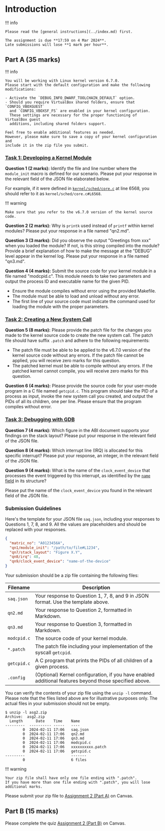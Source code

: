 # Introduction

!!! info

    Please read the [general instructions](../index.md) first.

    The assignment is due **17:59 on 4 Mar 2024**.
    Late submissions will lose **1 mark per hour**.

## Part A (35 marks)

!!! info

    You will be working with Linux kernel version 6.7.0.
    Please start with the default configuration and make the following
    modifications:

    - Activate the `DEBUG_INFO_DWARF_TOOLCHAIN_DEFAULT` option.
    - Should you require VirtualBox shared folders, ensure that `CONFIG_VBOXGUEST`
      and `CONFIG_VBOXSF_FS` are enabled in your kernel configuration.
      These settings are necessary for the proper functioning of VirtualBox guest
      additions, including shared folders support.

    Feel free to enable additional features as needed.
    However, please make sure to save a copy of your kernel configuration and
    include it in the zip file you submit.

### [Task 1: Developing a Kernel Module](task-module.md)

<!-- 11 marks -->

**Question 1 (2 marks):**
Identify the file and line number where the `module_init` macro is defined for
our scenario.
Please put your response in the relevant field of the JSON file elaborated
below.

For example, if it were defined in
[`kernel/sched/core.c`](https://elixir.bootlin.com/linux/v6.7/source/kernel/sched/core.c#L6568)
at line 6568, you should refer to it as `kernel/sched/core.c#L6568`.

!!! warning

    Make sure that you refer to the v6.7.0 version of the kernel source code.

**Question 2 (2 marks):**
Why is `printk` used instead of `printf` within kernel modules?
Please put your response in a file named "qn2.md".

**Question 3 (3 marks):**
Did you observe the output "Greetings from xxx" when you loaded the module?
If not, is this string compiled into the module?
Provide a brief explanation of how to make the message at the "DEBUG" level
appear in the kernel log.
Please put your response in a file named "qn3.md".

**Question 4 (4 marks):**
Submit the source code for your kernel module in a file named "modcpid.c".
This module needs to take two parameters and output the process ID and
executable name for the given PID.

- Ensure the module compiles without error using the provided Makefile.
- The module must be able to load and unload without any error.
- The first line of your source code must indicate the command used for loading
  the module with the proper parameters.

### [Task 2: Creating a New System Call](task-syscall.md)

[//]: # (12 marks)

<!-- 12 marks -->

**Question 5 (8 marks):**
Please provide the patch file for the changes you made to the kernel source code
to create the new system call. The patch file should have suffix `.patch` and
adhere to the following requirements:

- The patch file must be able to be applied to the v6.7.0 version of the kernel
  source code without any errors. If the patch file cannot be applied, you will
  receive zero marks for this question.
- The patched kernel must be able to compile without any errors. If the patched
  kernel cannot compile, you will receive zero marks for this question.

**Question 6 (4 marks):**
Please provide the source code for your user-mode program in a C file named
`getcpid.c`.
This program should take the PID of a process as input, invoke the new system
call you created, and output the PIDs of all its children, one per line.
Please ensure that the program compiles without error.

### [Task 3: Debugging with GDB](task-gdb.md)

<!-- 12 marks -->

**Question 7 (4 marks):**
Which figure in the ABI document supports your findings on the stack layout?
Please put your response in the relevant field of the JSON file.

**Question 8 (4 marks):**
Which interrupt line (IRQ) is allocated for this specific interrupt?
Please put your response, an integer, in the relevant field of the JSON file.

**Question 9 (4 marks):**
What is the name of the `clock_event_device` that processes the event
triggered by this interrupt, as identified by the
[`name` field](https://elixir.bootlin.com/linux/v6.7/source/include/linux/clockchips.h#L125)
in its structure?

Please put the name of the `clock_event_device` you found in the relevant field
of the JSON file.

### Submission Guidelines

Here's the template for your JSON file `saq.json`, including your responses to
Questions 1, 7, 8, and 9.
All the values are placeholders and should be replaced with your responses.

```json
{
  "matric_no": "A0123456A",
  "qn1/module_init": "/path/to/file#L1234",
  "qn7/stack_layout": "Figure X.Y",
  "qn8/irq": 48,
  "qn9/clock_event_device": "name-of-the-device"
}
```

Your submission should be a zip file containing the following files:

| Filename    | Description                                                                                            |
| ----------- | ------------------------------------------------------------------------------------------------------ |
| `saq.json`  | Your response to Question 1, 7, 8, and 9 in JSON format. Use the template above.                       |
| `qn2.md`    | Your response to Question 2, formatted in Markdown.                                                    |
| `qn3.md`    | Your response to Question 3, formatted in Markdown.                                                    |
| `modcpid.c` | The source code of your kernel module.                                                                 |
| `*.patch`   | The patch file including your implementation of the syscall `getcpid`.                                 |
| `getcpid.c` | A C program that prints the PIDs of all children of a given process.                                   |
| `.config`   | (Optional) Kernel configuration, if you have enabled additional features beyond those specified above. |

You can verify the contents of your zip file using the `unzip -l` command.
Please note that the files listed above are for illustrative purposes only.
The actual files in your submission should not be empty.

```console
$ unzip -l asg2.zip
Archive:  asg2.zip
  Length      Date    Time    Name
---------  ---------- -----   ----
        0  2024-02-11 17:06   saq.json
        0  2024-02-11 17:06   qn2.md
        0  2024-02-11 17:06   qn3.md
        0  2024-02-11 17:06   modcpid.c
        0  2024-02-11 17:06   xxxxxxxxxx.patch
        0  2024-02-11 17:06   getcpid.c
---------                     -------
        0                     6 files
```

!!! warning

    Your zip file shall have only one file ending with ".patch".
    If you have more than one file ending with ".patch", you will lose additional marks.

Please submit your zip file to
[Assignment 2 (Part A)](https://canvas.nus.edu.sg/courses/53045/assignments/105001)
on Canvas.

## Part B (15 marks)

Please complete the quiz
[Assignment 2 (Part B)](https://canvas.nus.edu.sg/courses/53045/quizzes/35637)
on Canvas.
